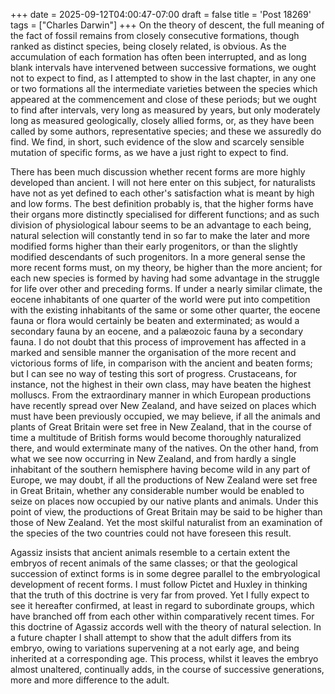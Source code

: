 +++
date = 2025-09-12T04:00:47-07:00
draft = false
title = 'Post 18269'
tags = ["Charles Darwin"]
+++
On the theory of descent, the full meaning of the fact of fossil remains from closely consecutive formations, though ranked as distinct species, being closely related, is obvious. As the accumulation of each formation has often been interrupted, and as long blank intervals have intervened between successive formations, we ought not to expect to find, as I attempted to show in the last chapter, in any one or two formations all the intermediate varieties between the species which appeared at the commencement and close of these periods; but we ought to find after intervals, very long as measured by years, but only moderately long as measured geologically, closely allied forms, or, as they have been called by some authors, representative species; and these we assuredly do find. We find, in short, such evidence of the slow and scarcely sensible mutation of specific forms, as we have a just right to expect to find.

There has been much discussion whether recent forms are more highly developed than ancient. I will not here enter on this subject, for naturalists have not as yet defined to each other's satisfaction what is meant by high and low forms. The best definition probably is, that the higher forms have their organs more distinctly specialised for different functions; and as such division of physiological labour seems to be an advantage to each being, natural selection will constantly tend in so far to make the later and more modified forms higher than their early progenitors, or than the slightly modified descendants of such progenitors. In a more general sense the more recent forms must, on my theory, be higher than the more ancient; for each new species is formed by having had some advantage in the struggle for life over other and preceding forms. If under a nearly similar climate, the eocene inhabitants of one quarter of the world were put into competition with the existing inhabitants of the same or some other quarter, the eocene fauna or flora would certainly be beaten and exterminated; as would a secondary fauna by an eocene, and a palæozoic fauna by a secondary fauna. I do not doubt that this process of improvement has affected in a marked and sensible manner the organisation of the more recent and victorious forms of life, in comparison with the ancient and beaten forms; but I can see no way of testing this sort of progress. Crustaceans, for instance, not the highest in their own class, may have beaten the highest molluscs. From the extraordinary manner in which European productions have recently spread over New Zealand, and have seized on places which must have been previously occupied, we may believe, if all the animals and plants of Great Britain were set free in New Zealand, that in the course of time a multitude of British forms would become thoroughly naturalized there, and would exterminate many of the natives. On the other hand, from what we see now occurring in New Zealand, and from hardly a single inhabitant of the southern hemisphere having become wild in any part of Europe, we may doubt, if all the productions of New Zealand were set free in Great Britain, whether any considerable number would be enabled to seize on places now occupied by our native plants and animals. Under this point of view, the productions of Great Britain may be said to be higher than those of New Zealand. Yet the most skilful naturalist from an examination of the species of the two countries could not have foreseen this result.

Agassiz insists that ancient animals resemble to a certain extent the embryos of recent animals of the same classes; or that the geological succession of extinct forms is in some degree parallel to the embryological development of recent forms. I must follow Pictet and Huxley in thinking that the truth of this doctrine is very far from proved. Yet I fully expect to see it hereafter confirmed, at least in regard to subordinate groups, which have branched off from each other within comparatively recent times. For this doctrine of Agassiz accords well with the theory of natural selection. In a future chapter I shall attempt to show that the adult differs from its embryo, owing to variations supervening at a not early age, and being inherited at a corresponding age. This process, whilst it leaves the embryo almost unaltered, continually adds, in the course of successive generations, more and more difference to the adult.
